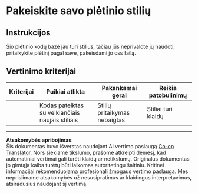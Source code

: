 <!--
CO_OP_TRANSLATOR_METADATA:
{
  "original_hash": "e3c6f2a03c2336e60412612d870af547",
  "translation_date": "2025-08-28T11:24:22+00:00",
  "source_file": "5-browser-extension/1-about-browsers/assignment.md",
  "language_code": "lt"
}
-->
# Pakeiskite savo plėtinio stilių

## Instrukcijos

Šio plėtinio kodų bazė jau turi stilius, tačiau jūs neprivalote jų naudoti; pritaikykite plėtinį pagal save, pakeisdami jo css failą.

## Vertinimo kriterijai

| Kriterijai | Puikiai atlikta                              | Pakankamai gerai       | Reikia patobulinimų |
| ---------- | -------------------------------------------- | ---------------------- | ------------------- |
|            | Kodas pateiktas su veikiančiais naujais stiliais | Stilių pritaikymas nebaigtas | Stiliai turi klaidų |

---

**Atsakomybės apribojimas**:  
Šis dokumentas buvo išverstas naudojant AI vertimo paslaugą [Co-op Translator](https://github.com/Azure/co-op-translator). Nors siekiame tikslumo, prašome atkreipti dėmesį, kad automatiniai vertimai gali turėti klaidų ar netikslumų. Originalus dokumentas jo gimtąja kalba turėtų būti laikomas autoritetingu šaltiniu. Kritinei informacijai rekomenduojama profesionali žmogaus vertimo paslauga. Mes neprisiimame atsakomybės už nesusipratimus ar klaidingus interpretavimus, atsiradusius naudojant šį vertimą.